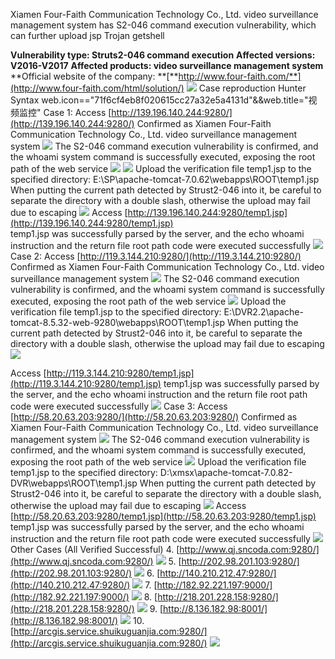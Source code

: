 Xiamen Four-Faith Communication Technology Co., Ltd. video surveillance management system has S2-046 command execution vulnerability, which can further upload jsp Trojan getshell

**Vulnerability type: Struts2-046 command execution**
**Affected versions: V2016-V2017**
**Affected products: video surveillance management system**
**Official website of the company: **[**http://www.four-faith.com/**](http://www.four-faith.com/html/solution/)
![](https://cdn.nlark.com/yuque/0/2023/png/36030634/1700139274137-80bd748d-b760-4f3f-a6a3-14e740429d9b.png#averageHue=%23b3994e&id=kuJPM&originHeight=981&originWidth=1808&originalType=binary&ratio=1&rotation=0&showTitle=false&status=done&style=none&title=)
Case reproduction
Hunter Syntax
web.icon=="71f6cf4eb8f020615cc27a32e5a4131d"&&web.title="视频监控"
Case 1: Access [http://139.196.140.244:9280/](http://139.196.140.244:9280/)
Confirmed as Xiamen Four-Faith Communication Technology Co., Ltd. video surveillance management system
![](https://cdn.nlark.com/yuque/0/2023/png/36030634/1700139274585-4cee2dea-6437-46ce-8e50-b2a2d71ac98c.png#averageHue=%2376b464&id=gbeTc&originHeight=958&originWidth=1751&originalType=binary&ratio=1&rotation=0&showTitle=false&status=done&style=none&title=)
The S2-046 command execution vulnerability is confirmed, and the whoami system command is successfully executed, exposing the root path of the web service
![](https://cdn.nlark.com/yuque/0/2023/png/36030634/1700139275005-3f5ac24c-898a-4530-b5c1-4368d5930147.png#averageHue=%23ebe019&id=BeLJO&originHeight=923&originWidth=1296&originalType=binary&ratio=1&rotation=0&showTitle=false&status=done&style=none&title=)
![](https://cdn.nlark.com/yuque/0/2023/png/36030634/1700139275407-b6b14e04-1fbc-49f9-bd0d-2afae1c75537.png#averageHue=%23e1c83b&id=iFjkp&originHeight=1016&originWidth=1386&originalType=binary&ratio=1&rotation=0&showTitle=false&status=done&style=none&title=)
Upload the verification file temp1.jsp to the specified directory: 
 E:\\SP\\apache-tomcat-7.0.62\\webapps\\ROOT\\temp1.jsp
When putting the current path detected by Strust2-046 into it, be careful to separate the directory with a double slash, otherwise the upload may fail due to escaping
![](https://cdn.nlark.com/yuque/0/2023/png/36030634/1700139275815-a559e592-5543-4dec-8401-d2e054cc4431.png#averageHue=%23d4aa68&id=NfOg9&originHeight=973&originWidth=1330&originalType=binary&ratio=1&rotation=0&showTitle=false&status=done&style=none&title=)
Access [http://139.196.140.244:9280/temp1.jsp](http://139.196.140.244:9280/temp1.jsp)  
temp1.jsp was successfully parsed by the server, and the echo whoami instruction and the return file root path code were executed successfully
![](https://cdn.nlark.com/yuque/0/2023/png/36030634/1700139276173-9f77505c-2c1c-42e1-af0a-39988318543b.png#averageHue=%231d1d1d&id=cDubY&originHeight=682&originWidth=1616&originalType=binary&ratio=1&rotation=0&showTitle=false&status=done&style=none&title=)
Case 2: Access  [http://119.3.144.210:9280/](http://119.3.144.210:9280/)
Confirmed as Xiamen Four-Faith Communication Technology Co., Ltd. video surveillance management system
![](https://cdn.nlark.com/yuque/0/2023/png/36030634/1700139276518-d55ee348-8bdf-43c6-bb2d-a3f8002aef7b.png#averageHue=%232780dd&id=EZQFp&originHeight=891&originWidth=1409&originalType=binary&ratio=1&rotation=0&showTitle=false&status=done&style=none&title=)
The S2-046 command execution vulnerability is confirmed, and the whoami system command is successfully executed, exposing the root path of the web service
![](https://cdn.nlark.com/yuque/0/2023/png/36030634/1700139277090-964ed501-c9a2-4943-94ce-5869520059a9.png#averageHue=%23f8f5eb&id=PEBCn&originHeight=961&originWidth=1056&originalType=binary&ratio=1&rotation=0&showTitle=false&status=done&style=none&title=)
Upload the verification file temp1.jsp to the specified directory: 
E:\\DVR2.2\\apache-tomcat-8.5.32-web-9280\\webapps\\ROOT\\temp1.jsp
When putting the current path detected by Strust2-046 into it, be careful to separate the directory with a double slash, otherwise the upload may fail due to escaping
![](https://cdn.nlark.com/yuque/0/2023/png/36030634/1700139277503-b04e9543-761e-427e-bec1-79692adf11d0.png#averageHue=%23d3a968&id=yiRe9&originHeight=961&originWidth=1262&originalType=binary&ratio=1&rotation=0&showTitle=false&status=done&style=none&title=)

Access [http://119.3.144.210:9280/temp1.jsp](http://119.3.144.210:9280/temp1.jsp)
temp1.jsp was successfully parsed by the server, and the echo whoami instruction and the return file root path code were executed successfully
![](https://cdn.nlark.com/yuque/0/2023/png/36030634/1700139277798-42394e79-5398-4a2f-beba-5e6512ccef0e.png#averageHue=%23232323&id=dswDM&originHeight=798&originWidth=1362&originalType=binary&ratio=1&rotation=0&showTitle=false&status=done&style=none&title=)
Case 3: Access [http://58.20.63.203:9280/](http://58.20.63.203:9280/)
Confirmed as Xiamen Four-Faith Communication Technology Co., Ltd. video surveillance management system
![](https://cdn.nlark.com/yuque/0/2023/png/36030634/1700139278083-cb506a35-67e9-4f24-b10d-cacd496c1ead.png#averageHue=%2371b168&id=CvcuP&originHeight=1010&originWidth=1646&originalType=binary&ratio=1&rotation=0&showTitle=false&status=done&style=none&title=)
The S2-046 command execution vulnerability is confirmed, and the whoami system command is successfully executed, exposing the root path of the web service
![](https://cdn.nlark.com/yuque/0/2023/png/36030634/1700139278529-a07998a9-dcee-4b5b-a749-afd06dae8113.png#averageHue=%23f8f6ec&id=tpmaK&originHeight=983&originWidth=1122&originalType=binary&ratio=1&rotation=0&showTitle=false&status=done&style=none&title=)
Upload the verification file temp1.jsp to the specified directory: 
D:\\xmsx\\apache-tomcat-7.0.82-DVR\\webapps\\ROOT\\temp1.jsp
When putting the current path detected by Strust2-046 into it, be careful to separate the directory with a double slash, otherwise the upload may fail due to escaping
![](https://cdn.nlark.com/yuque/0/2023/png/36030634/1700139278926-2c8b806f-e83f-4e76-9e29-3a755414d07c.png#averageHue=%23d4aa69&id=xVteI&originHeight=970&originWidth=1364&originalType=binary&ratio=1&rotation=0&showTitle=false&status=done&style=none&title=)
Access [http://58.20.63.203:9280/temp1.jsp](http://58.20.63.203:9280/temp1.jsp)
temp1.jsp was successfully parsed by the server, and the echo whoami instruction and the return file root path code were executed successfully
![](https://cdn.nlark.com/yuque/0/2023/png/36030634/1700139279256-53d6b4ec-3a04-4c39-8f0f-e1c06eedf68e.png#averageHue=%23262626&id=NXjvY&originHeight=743&originWidth=1271&originalType=binary&ratio=1&rotation=0&showTitle=false&status=done&style=none&title=)
Other Cases (All Verified Successful)
4. [http://www.qj.sncoda.com:9280/](http://www.qj.sncoda.com:9280/)
![](https://cdn.nlark.com/yuque/0/2023/png/36030634/1700139279522-f2f688ff-3da5-406a-889a-f7b47f816409.png#averageHue=%23f8f6ed&id=imA85&originHeight=969&originWidth=1105&originalType=binary&ratio=1&rotation=0&showTitle=false&status=done&style=none&title=)
5. [http://202.98.201.103:9280/](http://202.98.201.103:9280/)
![](https://cdn.nlark.com/yuque/0/2023/png/36030634/1700139279943-1e384a9b-0834-4db6-ab59-7860bd67ffbf.png#averageHue=%23f8f6ed&id=QrXUY&originHeight=959&originWidth=1189&originalType=binary&ratio=1&rotation=0&showTitle=false&status=done&style=none&title=)
6. [http://140.210.212.47:9280/](http://140.210.212.47:9280/)
![](https://cdn.nlark.com/yuque/0/2023/png/36030634/1700139280370-eec5a521-4d02-45bf-85b2-95f8482003c3.png#averageHue=%23f7f5ea&id=Cxmw0&originHeight=988&originWidth=998&originalType=binary&ratio=1&rotation=0&showTitle=false&status=done&style=none&title=)
7. [http://182.92.221.197:9000/](http://182.92.221.197:9000/)
![](https://cdn.nlark.com/yuque/0/2023/png/36030634/1700139280732-7d0ca2fb-d8aa-4aa7-97c4-15294eae187f.png#averageHue=%23f9f7ee&id=kp5TG&originHeight=955&originWidth=1340&originalType=binary&ratio=1&rotation=0&showTitle=false&status=done&style=none&title=)
8. [http://218.201.228.158:9280/](http://218.201.228.158:9280/)
![](https://cdn.nlark.com/yuque/0/2023/png/36030634/1700139281131-b7d80ebd-24a2-4d09-9d69-a2679435da30.png#averageHue=%23f8f6ee&id=nbhgy&originHeight=951&originWidth=1217&originalType=binary&ratio=1&rotation=0&showTitle=false&status=done&style=none&title=)
9. [http://8.136.182.98:8001/](http://8.136.182.98:8001/)
![](https://cdn.nlark.com/yuque/0/2023/png/36030634/1700139281561-7caddb2c-7f3f-4353-a452-443508438e14.png#averageHue=%23e6cf36&id=Wp0JT&originHeight=978&originWidth=1009&originalType=binary&ratio=1&rotation=0&showTitle=false&status=done&style=none&title=)
10. [http://arcgis.service.shuikuguanjia.com:9280/](http://arcgis.service.shuikuguanjia.com:9280/)
![](https://cdn.nlark.com/yuque/0/2023/png/36030634/1700139281939-36a394ec-9399-4fd6-9dcf-70a03f034b58.png#averageHue=%23f8f7ee&id=TX2Oa&originHeight=969&originWidth=1235&originalType=binary&ratio=1&rotation=0&showTitle=false&status=done&style=none&title=)


